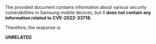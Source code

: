 The provided document contains information about various security vulnerabilities in Samsung mobile devices, but it **does not contain any information related to CVE-2022-33718.**

Therefore, the response is:

**UNRELATED**